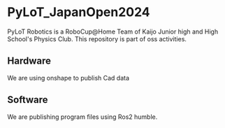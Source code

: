 # PyLoT_JapanOpen2024
PyLoT Robotics is a RoboCup@Home Team of Kaijo Junior high and High School's Physics Club.
This repository is part of oss activities.

## Hardware
We are using onshape to publish Cad data


## Software
We are publishing program files using Ros2 humble.
